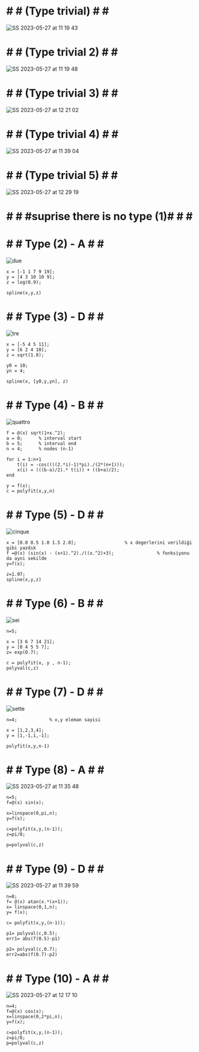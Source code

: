 # # # (Type trivial) # # # 
![SS 2023-05-27 at 11 19 43](https://github.com/space-hippie0/matlab/assets/118982314/64195005-2db0-4b14-b71f-5a61e1c66b3b)

# # # (Type trivial 2) # # # 
![SS 2023-05-27 at 11 19 48](https://github.com/space-hippie0/matlab/assets/118982314/32b913a0-42c0-4b83-9bcb-51c708ea171c)

# # # (Type trivial 3) # # # 
![SS 2023-05-27 at 12 21 02](https://github.com/space-hippie0/matlab/assets/118982314/c2533977-848e-458b-b877-9c25d18b8ce1)

# # # (Type trivial 4) # # #
![SS 2023-05-27 at 11 39 04](https://github.com/space-hippie0/matlab/assets/118982314/dbe9f893-22c5-49ca-bb38-d7691649f360)

# # # (Type trivial 5) # # #
![SS 2023-05-27 at 12 29 19](https://github.com/space-hippie0/matlab/assets/118982314/fbbb5057-88c8-4e29-a29d-92da23bbe611)







# # # #______suprise there is no type (1)______# # # #






# # # Type (2) - A # # #
![due](https://github.com/space-hippie0/matlab/assets/118982314/ab05854f-78ee-4123-a25f-2f0749f1b7a6)
```
x = [-1 1 7 9 19];
y = [4 3 10 10 9];
z = log(0.9);
```
```
spline(x,y,z)
```
# # # Type (3) - D # # #
![tre](https://github.com/space-hippie0/matlab/assets/118982314/71da110a-8d08-4da8-97df-e6924bbe8ce9)
```
x = [-5 4 5 11];
y = [6 2 4 10];
z = sqrt(1.8);
```
```
y0 = 10;
yn = 4;
```
```
spline(x, [y0,y,yn], z)
```

# # # Type (4) - B # # #
![quattro](https://github.com/space-hippie0/matlab/assets/118982314/e540a5ba-08eb-4d54-9b0a-693fe0b6b676)
```
f = @(x) sqrt(1+x.^2);
a = 0;      % interval start
b = 5;      % interval end
n = 4;      % nodes (n-1)
```
```
for i = 1:n+1
    t(i) = -cos((((2.*i)-1)*pi)./(2*(n+1)));
    x(i) = (((b-a)/2).* t(i)) + ((b+a)/2);
end
```
```
y = f(x);
c = polyfit(x,y,n)
```

# # # Type (5) - D # # #
![cinque](https://github.com/space-hippie0/matlab/assets/118982314/9626716f-710f-45b9-bc7e-2dc49bd9d9a9)
```
x = [0.0 0.5 1.0 1.5 2.0]; 					% x degerlerini verildiği gibi yazdık
f =@(x) (sin(x) - (x+1).^2)./((x.^2)+3); 		        % fonksiyonu da ayni sekilde
y=f(x);
```
```
z=1.97;
spline(x,y,z)
```

# # # Type (6) - B # # #
![sei](https://github.com/space-hippie0/matlab/assets/118982314/2e085f1c-2641-41fe-8a42-f36620772132)
```
n=5;
```
```
x = [3 6 7 14 21];
y = [8 4 5 5 7];
z= exp(0.7);
```
```
c = polyfit(x, y , n-1);
polyval(c,z)
```

# # # Type (7) - D # # #
![sette](https://github.com/space-hippie0/matlab/assets/118982314/49169173-3564-43fc-911e-7dad99176801)
```
n=4; 			% x,y eleman sayisi
```
```
x = [1,2,3,4];
y = [1,-1,1,-1];
```
```
polyfit(x,y,n-1)
```

# # # Type (8) - A # # #
![SS 2023-05-27 at 11 35 48](https://github.com/space-hippie0/matlab/assets/118982314/2d5c9fde-99db-4a5b-a2c5-e1528f749907)

```
n=5;
f=@(x) sin(x);
```
```
x=linspace(0,pi,n);
y=f(x);
```
```
c=polyfit(x,y,(n-1));
z=pi/8;
```
```
p=polyval(c,z)
```

# # # Type (9) - D # # #
![SS 2023-05-27 at 11 39 59](https://github.com/space-hippie0/matlab/assets/118982314/e18b6367-f17f-44b7-81ad-65f76a6e1331)
```
n=8;
f= @(x) atan(x.*(x+1));
x= linspace(0,1,n);
y= f(x);
```
```
c= polyfit(x,y,(n-1));
```
```
p1= polyval(c,0.5);
err1= abs(f(0.5)-p1)
```
```
p2= polyval(c,0.7);
err2=abs(f(0.7)-p2)
```

# # # Type (10) - A # # #
![SS 2023-05-27 at 12 17 10](https://github.com/space-hippie0/matlab/assets/118982314/d8a3ffc6-d93b-4d00-b5d6-a5e9cd118680)
```
n=4;
f=@(x) cos(x);
x=linspace(0,2*pi,n);
y=f(x);
```
```
c=polyfit(x,y,(n-1));
z=pi/8;
p=polyval(c,z)
```
